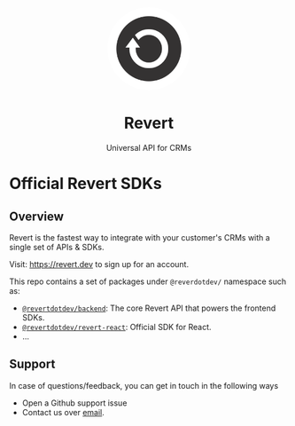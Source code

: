<p align="center">
<img width="150" style="border-radius:75px;" src="./public/logo.png"/>
<h1 align="center"><b>Revert</b></h1>
<p align="center">
Universal API for CRMs
<br />
</p>

# Official Revert SDKs

## Overview

Revert is the fastest way to integrate with your customer's CRMs with a single set of APIs & SDKs.

Visit: https://revert.dev to sign up for an account.

This repo contains a set of packages under `@reverdotdev/` namespace such as:

-   [`@revertdotdev/backend`](./packages/backend): The core Revert API that powers the frontend SDKs.
-   [`@revertdotdev/revert-react`](./packages/react): Official SDK for React.
-   ...

## Support

In case of questions/feedback, you can get in touch in the following ways

-   Open a Github support issue
-   Contact us over [email](mailto:jatin@revert.dev).
